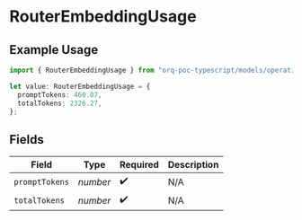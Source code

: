 # RouterEmbeddingUsage

## Example Usage

```typescript
import { RouterEmbeddingUsage } from "orq-poc-typescript/models/operations";

let value: RouterEmbeddingUsage = {
  promptTokens: 460.07,
  totalTokens: 2326.27,
};
```

## Fields

| Field              | Type               | Required           | Description        |
| ------------------ | ------------------ | ------------------ | ------------------ |
| `promptTokens`     | *number*           | :heavy_check_mark: | N/A                |
| `totalTokens`      | *number*           | :heavy_check_mark: | N/A                |